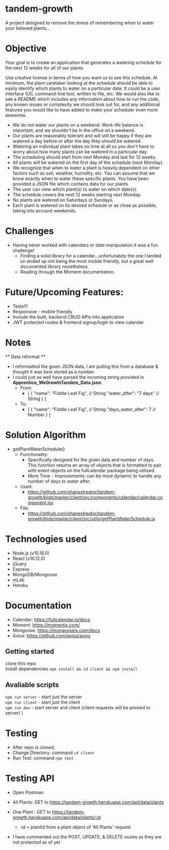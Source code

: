 # tandem-growth
  A project designed to remove the stress of remembering when to water your beloved plants...

# Objective
  Your goal is to create an application that generates a watering schedule for the next 12 weeks for all of our plants.

  Use creative license in terms of how you want us to see this schedule. At minimum, the plant caretaker looking at the schedule should be able to easily identify which plants to water on a particular date. It could be a user interface (UI), command-line tool, written to file, etc.
  We would also like to see a README which includes any information about how to run the code, any known issues or complexity we should look out for, and any additional features you would like to have added to make your scheduler even more awesome.

  - We do not water our plants on a weekend. Work-life balance is important, and we shouldn't be in the office on a weekend.
  - Our plants are reasonably tolerant and will still be happy if they are watered a day before or after the day they should be watered.
  - Watering an individual plant takes no time at all so you don't have to worry about how many plants can be watered in a particular day.
  - The scheduling should start from next Monday and last for 12 weeks.
  - All plants will be watered on the first day of the schedule (next Monday).
  - We recognize that when to water a plant is heavily dependent on other factors such as soil, weather, humidity, etc. You can assume that we know exactly when to water these specific plants. You have been provided a JSON file which contains data for our plants.
  - The user can view which plant(s) to water on which date(s).
  - The schedule covers the next 12 weeks starting next Monday.
  - No plants are watered on Saturdays or Sundays.
  - Each plant is watered on its desired schedule or as close as possible, taking into account weekends.

# Challenges
  - Having never worked with calendars or date manipulation it was a fun challenge!
    - Finding a solid library for a calendar...unfortunately the one I landed on ended up not being the most mobile friendly, but a great well documented library nonetheless.
    - Reading through the Moment documentation.

# Future/Upcoming Features:
  - Tests!!!
  - Responsive - mobile friendly
  - Include the built, backend CRUD APIs into application
  - JWT protected routes & frontend signup/login to view calendar

# Notes
  ** Data reformat **
  - I reformatted the given JSON data, I am pulling this from a database & thought it was best stored as a number.
  - I could just as well have parsed the incoming string provided in <strong>Apprentice_WeGrowInTandem_Data.json</strong>.
    - From:
      - [
          {
            "name": "Fiddle Leaf Fig", // String
            "water_after": "7 days" // String
          }
        ]
    - To:
      - [
          {
            "name": "Fiddle Leaf Fig", // String
            "days_water_after": 7 // Number
          }
        ]

# Solution Algorithm
  - getPlantWaterSchedule()
    - Functionality:
      - Specifically designed for the given data and number of days. This function returns an array of objects that is formatted to pair with event objects on the fullcalendar package being utilized.
      - More Time - Improvements: can be more dynamic to handle any number of days to water after.
    - Used:
      - https://github.com/shanestreator/tandem-growth/blob/master/client/src/components/calendar/calendar.component.jsx
    - File:
      - https://github.com/shanestreator/tandem-growth/blob/master/client/src/utils/getPlantWaterSchedule.js

# Technologies used
  - Node.js (v10.16.0)
  - React (v16.12.0)
  - jQuery
  - Express
  - MongoDB/Mongoose
  - mLab
  - Heroku

# Documentation
  - Calendar: https://fullcalendar.io/docs
  - Moment: https://momentjs.com/
  - Mongoose: https://mongoosejs.com/docs
  - Axios: https://github.com/axios/axios

## Getting started
clone this repo \
install dependencies `npm install && cd client && npm install`

## Avaliable scripts

`npm run server` - start just the server \
`npm run client` - start just the client \
`npm run dev` - start server and client (client requests will be proxied to server) \

# Testing
  - After repo is cloned, 
  - Change Directory: command `cd client`
  - Run Test: command `npm test`

# Testing API
  - Open Postman
  - All Plants: GET to https://tandem-growth.herokuapp.com/api/data/plants
  - One Plant : GET to https://tandem-growth.herokuapp.com/api/data/plants/:id
    - :id = plantId from a plant object of 'All Plants' request

  - I have commented out the POST, UPDATE, & DELETE routes as they are not protected as of yet
